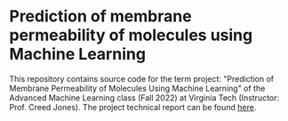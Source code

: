 # Prediction of membrane permeability of molecules using Machine Learning
This repository contains source code for the term project: "Prediction of Membrane Permeability of Molecules Using Machine Learning" of the Advanced Machine Learning class (Fall 2022) at Virginia Tech (Instructor: Prof. Creed Jones). The project technical report can be found [here](https://drive.google.com/file/d/1c8WW_eXU2pIPRNNgFNSycPtSZuX-ZyGS/view?usp=sharing).
